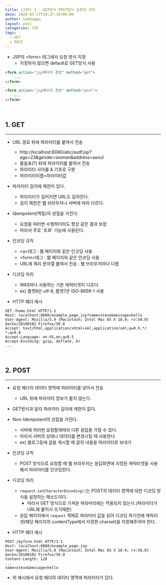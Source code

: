 ```yaml
---
title: (JSP) 3 - GET방식 POST방식 요청의 차이
date: 2020-07-17T19:37:19+09:00
author: nobbaggu
layout: post
categories: JSP
tags:
  - GET
  - POST
---
```


+ JSP의 \<form\> 태그에서 요청 방식 지정
	+ 지정하지 않으면 default로 GET방식 사용

~~~ html
<form action="jsp페이지 경로" method="get">
	...
</form>
~~~

~~~ html
<form action="jsp페이지 경로" method="post">
	...
</form>
~~~

<br>

## 1. GET ##
----

+ URL 경로 뒤에 파라미터를 붙여서 전송
	+ http://localhost:8080/abc/asdf.jsp?age=23&gender=woman&address=seoul
	+ 물음표(?) 뒤에 파라미터를 붙여서 전송
	+ 파라미터 사이를 & 기호로 구분
	+ 파라미터이름=파라미터값

+ 파라미터 길이에 제한이 있다.
	+ 파라미터가 길어지면 URL도 길어진다.
	+ 길이 제한은 웹 브라우저나 서버에 따라 다르다.
	
+ Idempotent(멱등)의 성질을 가진다.
	+ 요청을 여러번 수행하더라도 항상 같은 결과 보장
	+ 따라서 주로 '조회' 기능에 사용된다.
	
+ 인코딩 규칙
	+ \<a\>태그 : 웹 페이지와 같은 인코딩 사용
	+ \<form\>태그 : 웹 페이지와 같은 인코딩 사용
	+ URL에 쿼리 문자열 붙여서 전송 : 웹 브라우저마다 다름

+ 디코딩 처리
	+ WAS마다 사용하는 기본 캐릭터셋이 다르다.
	+ ex) 톰캣8은 utf-8, 톰캣7은 ISO-8859-1 사용
	
+ HTTP 헤더 예시

~~~ text
GET /home.html HTTP/1.1
Host: localhost:8080/example_page.jsp?name=steve&message=hello
User-Agent: Mozilla/5.0 (Macintosh; Intel Mac OS X 10.9; rv:50.0) Gecko/20100101 Firefox/50.0
Accept: text/html,application/xhtml+xml,application/xml;q=0.9,*/ *;q=0.8
Accept-Language: en-US,en;q=0.5
Accept-Encoding: gzip, deflate, br
...
~~~

<br>

## 2. POST ##
----

+ 요청 헤더의 데이터 영역에 파라미터를 넣어서 전송
	+ URL 뒤에 파라미터 정보가 붙지 않는다.
	
+ GET방식과 달리 파라미터 길이에 제한이 없다.

+ Non-Idempotent의 성질을 가진다.
	+ 서버에 여러번 요청함에따라 다른 응답을 가질 수 있다.
	+ 따라서 서버의 상태나 데이터를 변경시킬 때 사용한다.
	+ ex) 블로그등에 글을 게시할 때 글의 내용을 파라미터로 보내기
	
+ 인코딩 규칙
	+ POST 방식으로 요청할 때 웹 브라우저는 응답화면에 지정된 캐릭터셋을 사용해서 파라미터를 인코딩한다.

+ 디코딩 처리
	+ `request.setCharacterEncoding()`는 POST의 데이터 영역에 대한 디코딩 방식을 설정하는 메소드이다.
		+ 따라서 GET 방식으로 가져온 파라미터에는 적용되지 않는다.(파라미터가 URL에 붙어서 오기때문)
	+ 응답 페이지에서 `request` 객체로 파라미터 값을 읽어 디코딩 하기전에 캐릭터셋(해당 페이지의 contentType에서 지정한 charset)을 지정해주어야 한다.
	
+ HTTP 헤더 예시

~~~ text
POST /myform.html HTTP/1.1
Host: localhost:8080/example_page.jsp
User-Agent: Mozilla/5.0 (Macintosh; Intel Mac OS X 10.9; rv:50.0) Gecko/20100101 Firefox/50.0
Content-Length: 128
...
name=steve&message=hello
~~~

+ 위 예시에서 요청 헤더의 데이터 영역에 파라미터가 있다.